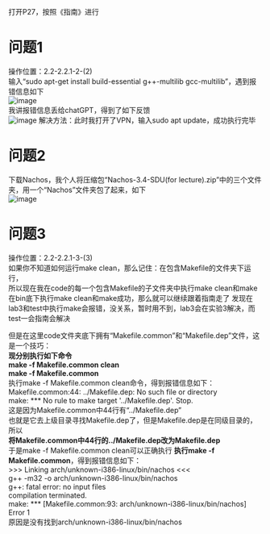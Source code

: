 打开P27，按照《指南》进行
# 问题1
操作位置：2.2-2.2.1-2-(2)  
输入“sudo apt-get install build-essential g++-multilib gcc-multilib”，遇到报错信息如下  
![image](https://github.com/user-attachments/assets/0a4a671e-fa70-4389-a13c-2bd2f98d839f)  
我讲报错信息丢给chatGPT，得到了如下反馈  
![image](https://github.com/user-attachments/assets/253eb207-c32c-4d3b-bd86-6bc24cb8f8e8)
解决方法：此时我打开了VPN，输入sudo apt update，成功执行完毕
# 问题2
下载Nachos，我个人将压缩包“Nachos-3.4-SDU(for lecture).zip”中的三个文件夹，用一个“Nachos”文件夹包了起来，如下  
![image](https://github.com/user-attachments/assets/0e768e4a-1ff0-4cab-a64f-08e2b0b6d311)

# 问题3
操作位置：2.2-2.2.1-3-(3)  
如果你不知道如何运行make clean，那么记住：在包含Makefile的文件夹下运行，  
所以现在我在code的每一个包含Makefile的子文件夹中执行make clean和make  
在bin底下执行make clean和make成功，那么就可以继续跟着指南走了
发现在lab3和test中执行make会报错，没关系，暂时用不到，lab3会在实验3解决，而test一会指南会解决







但是在这里code文件夹底下拥有“Makefile.common”和“Makefile.dep”文件，这是一个技巧：  
**现分别执行如下命令**  
**make -f Makefile.common clean**  
**make -f Makefile.common**  
执行make -f Makefile.common clean命令，得到报错信息如下：  
Makefile.common:44: ../Makefile.dep: No such file or directory  
make: *** No rule to make target '../Makefile.dep'.  Stop.  
这是因为Makefile.common中44行有“../Makefile.dep”  
也就是它去上级目录寻找Makefile.dep了，但是Makefile.dep是在同级目录的，所以  
**将Makefile.common中44行的../Makefile.dep改为Makefile.dep**  
于是make -f Makefile.common clean可以正确执行
**执行make -f Makefile.common**，得到报错信息如下：  
\>\>\> Linking arch/unknown-i386-linux/bin/nachos <<<  
g++  -m32   -o arch/unknown-i386-linux/bin/nachos  
g++: fatal error: no input files  
compilation terminated.  
make: *** [Makefile.common:93: arch/unknown-i386-linux/bin/nachos] Error 1  
原因是没有找到arch/unknown-i386-linux/bin/nachos
